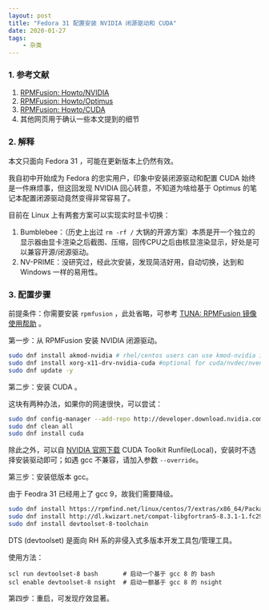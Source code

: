 ```yaml
---
layout: post
title: "Fedora 31 配置安装 NVIDIA 闭源驱动和 CUDA"
date: 2020-01-27
tags:
    - 杂类
---
```


### 1. 参考文献

1. [RPMFusion: Howto/NVIDIA](https://rpmfusion.org/Howto/NVIDIA#Current_GeForce.2FQuadro.2FTesla)
2. [RPMFusion: Howto/Optimus](https://rpmfusion.org/Howto/Optimus)
3. [RPMFusion: Howto/CUDA](https://rpmfusion.org/Howto/CUDA)
4. 其他网页用于确认一些本文提到的细节

### 2. 解释

本文只面向 Fedora 31 ，可能在更新版本上仍然有效。

我自初中开始成为 Fedora 的忠实用户，印象中安装闭源驱动和配置 CUDA 始终是一件麻烦事，但这回发现 NVIDIA 回心转意，不知道为啥给基于 Optimus 的笔记本配置闭源驱动竟然变得非常容易了。

目前在 Linux 上有两套方案可以实现实时显卡切换：
1. Bumblebee：（历史上出过 `rm -rf /` 大锅的开源方案）本质是开一个独立的显示器由显卡渲染之后截图、压缩，回传CPU之后由核显渲染显示，好处是可以兼容开源/闭源驱动。
2. NV-PRIME：没研究过，经此次安装，发现简洁好用，自动切换，达到和 Windows 一样的易用性。

### 3. 配置步骤

前提条件：你需要安装 `rpmfusion` ，此处省略，可参考 [TUNA: RPMFusion 镜像使用帮助](https://mirrors.tuna.tsinghua.edu.cn/help/rpmfusion/) 。

第一步：从 RPMFusion 安装 NVIDIA 闭源驱动。

```bash
sudo dnf install akmod-nvidia # rhel/centos users can use kmod-nvidia instead
sudo dnf install xorg-x11-drv-nvidia-cuda #optional for cuda/nvdec/nvenc support
sudo dnf update -y
```

第二步：安装 CUDA 。

这块有两种办法，如果你的网速很快，可以尝试：

```bash
sudo dnf config-manager --add-repo http://developer.download.nvidia.com/compute/cuda/repos/fedora29/x86_64/cuda-fedora29.repo
sudo dnf clean all
sudo dnf install cuda
```

除此之外，可以自 [NVIDIA 官网下载](https://developer.nvidia.com/cuda-downloads) CUDA Toolkit Runfile(Local)，安装时不选择安装驱动即可；如遇 gcc 不兼容，请加入参数 `--override`。

第三步：安装低版本 gcc。

由于 Feodra 31 已经用上了 gcc 9，故我们需要降级。

```bash
sudo dnf install https://rpmfind.net/linux/centos/7/extras/x86_64/Packages/centos-release-scl-rh-2-3.el7.centos.noarch.rpm
sudo dnf install http://dl.kwizart.net/compat-libgfortran5-8.3.1-1.fc29.noarch.rpm
sudo dnf install devtoolset-8-toolchain
```

DTS (devtoolset) 是面向 RH 系的非侵入式多版本开发工具包/管理工具。

使用方法：

```
scl run devtoolset-8 bash       # 启动一个基于 gcc 8 的 bash
scl enable devtoolset-8 nsight  # 启动一额基于 gcc 8 的 nsight
```

第四步：重启，可发现疗效显著。
